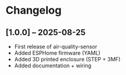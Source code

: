 # Changelog

## [1.0.0] – 2025-08-25

- First release of air-quality-sensor
- Added ESPHome firmware (YAML)
- Added 3D printed enclosure (STEP + 3MF)
- Added documentation + wiring
